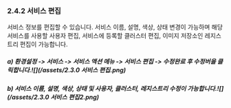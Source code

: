### 2.4.2    서비스 편집

서비스 정보를 편집할 수 있습니다. 서비스 이름, 설명, 색상, 상태 변경이 가능하며 해당 서비스를 사용할 사용자 편집, 서비스에 등록할 클러스터 편집, 이미지 저장소인 레지스트리 편집이 가능합니다.

##### a\)    환경설정 -&gt; 서비스 -&gt; 서비스 액션 메뉴 -&gt; 서비스 편집 -&gt; 수정완료 후 수정버을 클릭합니다.![](/assets/2.3.0 서비스 편집.png)

##### b\) 서비스 이름, 설명, 색상, 상태 및 사용자, 클러스터, 레지스트리 수정이 가능합니다.![](/assets/2.3.0 서비스 편집2.png)



